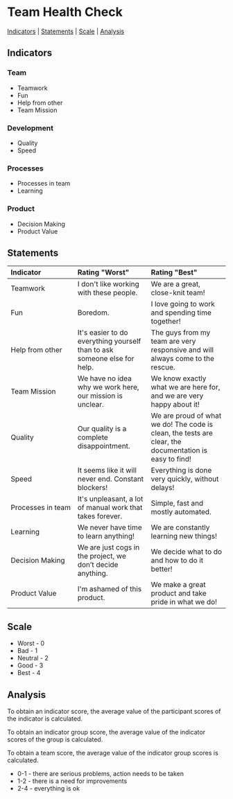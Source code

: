 # Team Health Check

[Indicators](#indicators) | [Statements](#statements) | [Scale](#scale) | [Analysis](#analysis)

## Indicators

### Team
- Teamwork
- Fun 
- Help from other
- Team Mission

### Development
- Quality 
- Speed

### Processes
- Processes in team
- Learning

### Product
- Decision Making
- Product Value

## Statements

| Indicator         | Rating "Worst"                                                           | Rating "Best"                                                                                          |
|:------------------|:-------------------------------------------------------------------------|:-------------------------------------------------------------------------------------------------------|
| Teamwork          | I don't like working with these people.                                  | We are a great, close-knit team!                                                                       |
| Fun               | Boredom.                                                                 | I love going to work and spending time together!                                                       |
| Help from other   | It's easier to do everything yourself than to ask someone else for help. | The guys from my team are very responsive and will always come to the rescue.                          |
| Team Mission      | We have no idea why we work here, our mission is unclear.                | We know exactly what we are here for, and we are very happy about it!                                  |
| Quality           | Our quality is a complete disappointment.                                | We are proud of what we do! The code is clean, the tests are clear, the documentation is easy to find! |
| Speed             | It seems like it will never end. Constant blockers!                      | Everything is done very quickly, without delays!                                                       |
| Processes in team | It's unpleasant, a lot of manual work that takes forever.                | Simple, fast and mostly automated.                                                                     |
| Learning          | We never have time to learn anything!                                    | We are constantly learning new things!                                                                 |
| Decision Making   | We are just cogs in the project, we don’t decide anything.               | We decide what to do and how to do it better!                                                          |
| Product Value     | I'm ashamed of this product.                                             | We make a great product and take pride in what we do!                                                  |

## Scale

- Worst - 0
- Bad - 1
- Neutral - 2
- Good - 3
- Best - 4

## Analysis

To obtain an indicator score, the average value of the participant scores of the indicator is calculated.

To obtain an indicator group score, the average value of the indicator scores of the group is calculated.

To obtain a team score, the average value of the indicator group scores is calculated.

- 0-1 - there are serious problems, action needs to be taken
- 1-2 - there is a need for improvements
- 2-4 - everything is ok
